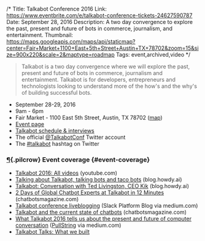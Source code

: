 /*
Title: Talkabot Conference 2016
Link: https://www.eventbrite.com/e/talkabot-conference-tickets-24627590787
Date: September 28, 2016
Description: A two day convergence to explore the past, present and future of bots in commerce, journalism, and entertainment.
Thumbnail: https://maps.googleapis.com/maps/api/staticmap?center=Fair+Market+1100+East+5th+Street+Austin+TX+78702&zoom=15&size=900x220&scale=2&maptype=roadmap
Tags: event,archived,video
*/


> Talkabot is a two day convergence where we will explore the past, present and future of bots in commerce, journalism and entertainment. Talkabot is for developers, entrepreneurs and technologists looking to understand more of the how's and the why's of building successful bots.

- September 28-29, 2016
- 9am - 6pm
- Fair Market - 1100 East 5th Street, Austin, TX 78702 ([map](https://www.google.com/maps/dir/Current+Location/Fair+Market+1100+East+5th+Street+Austin+TX+78702))
- [Event page](https://www.eventbrite.com/e/talkabot-conference-tickets-24627590787)
- [Talkabot schedule & interviews](https://blog.howdy.ai/talkabot-schedule-interviews-8cb8e3deb190)
- The official [@TalkabotConf](https://twitter.com/TalkabotConf) Twitter account
- The [#talkabot](https://twitter.com/hashtag/talkabot?f=tweets&vertical=default) hashtag on Twitter


### [¶](#event-coverage){.pilcrow} Event coverage {#event-coverage}

- [Talkabot 2016: All videos](https://www.youtube.com/playlist?list=PLD3JNfKLDs7WsEHSal2cfwG0Fex7A6aok) (youtube.com)
- [Talking about Talkabot, talking bots and taco bots](https://blog.howdy.ai/talking-about-talkabot-talking-bots-and-taco-bots-21cb90ac86) (blog.howdy.ai)
- [Talkabot: Conversation with Ted Livingston, CEO Kik](https://blog.howdy.ai/talkabot-conversation-with-ted-livingston-ceo-kik-38955988669e) (blog.howdy.ai)
- [2 Days of Global Chatbot Experts at Talkabot in 12 Minutes](https://chatbotsmagazine.com/2-days-of-global-chatbot-experts-at-talkabot-in-12-minutes-f1d7a218823) (chatbotsmagazine.com)
- [Talkabot conference liveblogging](https://medium.com/slack-developer-blog/part-1-talkabot-conference-liveblogging-bcaba3968023) (Slack Platform Blog via medium.com)
- [Talkabot and the current state of chatbots](https://chatbotsmagazine.com/talkabot-3-key-themes-and-takeaways-ff3a9e27f81b) (chatbotsmagazine.com)
- [What Talkabot 2016 tells us about the present and future of computer conversation](https://medium.com/@PullStringInc/what-talkabot-2016-tells-us-about-the-present-and-future-of-computer-conversation-5b51d7116087) ([PullString](https://twitter.com/PullStringInc) via medium.com)
- [Talkabot Talks: What we built](https://blog.howdy.ai/talkabot-talks-what-we-built-197e0db47e4a)

